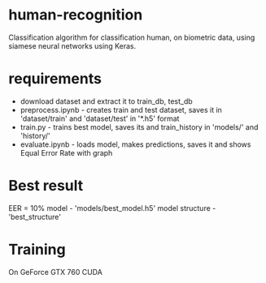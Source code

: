 # human-recognition
Classification algorithm for classification human, on biometric data, using siamese neural networks using Keras.

# requirements
- download dataset and extract it to train_db, test_db
- preprocess.ipynb - creates train and test dataset, saves it in 'dataset/train' and 'dataset/test' in '*.h5' format
- train.py - trains best model, saves its and train_history in 'models/' and 'history/'
- evaluate.ipynb - loads model, makes predictions, saves it and shows Equal Error Rate with graph

# Best result
EER = 10%
model - 'models/best_model.h5'
model structure - 'best_structure'

# Training
On GeForce GTX 760 CUDA
